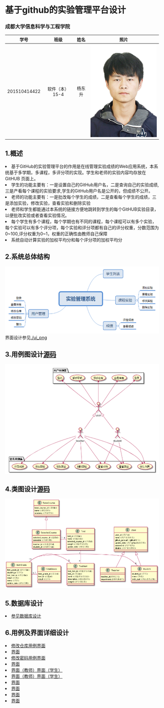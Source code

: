 # 基于github的实验管理平台设计

### 成都大学信息科学与工程学院
|学号|班级|姓名|照片|  
|:-:|:-:|:-:|:-:|  
|201510414422|软件（本）15-4|杨东升| ![](../ydswinter.jpg)|

## 1.概述
<li>基于GitHub的实验管理平台的作用是在线管理实验成绩的Web应用系统，本系统基于多学期，多课程，多评分项的实现。学生和老师的实验内容均存放在GitHUB 页面上。</li>
<li>学生的功能主要有：一是设置自己的GitHub用户名，二是查询自己的实验成绩,三是产看每个课程的实验要求,学生的GitHub用户名是公开的，但成绩不公开。</li>
<li>老师的功能主要有：一是批改每个学生的成绩，二是查看每个学生的成绩，三是添加实验，修改实验，查看实验和删除实验</li>
<li>老师和学生都能通过本系统的链接方便地跳转到学生的每个GitHUB实验目录，以便批改实验或者查看实验情况。</li>
<li>每个学生有多个课程，每个学期也有不同的课程，每个课程可以有多个实验，每个实验可以有多个评分项，每个实验和评分项都有自己的评分权重，分数范围为0~100,评分权重为0~1，权重的正确性由教师自己保障</li>
<li>系统自动计算实验的加权平均分和每个评分项的加权平均分</li>

## 2.系统总体结构

![](实验管理系统总体结构.png)
界面设计参见<a href="ui_png">./ui_png</a>

## 3.用例图设计<a href="src/usercase实验管理系统.puml">源码</a>

![](usecase实验管理系统.png)

## 4.类图设计<a href="src/class实验管理系统.puml">源码</a>
![](class实验管理系统.png)

## 5.数据库设计
<li><a href="数据库设计.md">参见数据库设计</a></li>

## 6.用例及界面详细设计
<li><a href="用例/修改仓库.md">修改仓库用例</a><a href="ui_png/modifyrepositorypopwindow.png">界面</a></li>
<li><a href="用例/修改实验.md>修改实验用例</a><a href="ui_png/addexperiment.png">界面</a></li>
<li><a href="用例/修改密码.md">修改密码用例</a><a href="ui_png/modifypasswordpopwindow.png">界面</a></li>
<li><a href="用例/删除实验.md"></a><a href="ui_png/mycoursebyteacher.png">界面</a></li>
<li><a href="用例/学生列表.md></a><a href="ui_png/studentlistbyteacher.png">界面（教师）</a><a href="ui_png/studentlistbyteacher">界面（学生）</a></li>
<li><a href="用例/实验列表.md"></a><a href="ui_png/mycoursebyteacher.png">界面（教师）</a><a href="ui_png/mycoursebystudent">界面（学生）</a></li>
<li><a href="用例/查看实验.md"></a><a href="ui_png/addexperiment.png">界面</a></li>
<li><a href="用例/查看实验成绩.md"></a><a href="ui_png/memo.png">界面</a></li>
<li><a href="用例/查看用户信息.md"></a><a href="ui_png/userinfopopwindow.png>界面</a></li>
<li><a href="用例/添加实验.md"></a><a href="ui_png/addexperiment.png">界面</a></li>
<li><a href="用例/登录.md"></a><a href="ui_png/index.png">界面</a></li>




